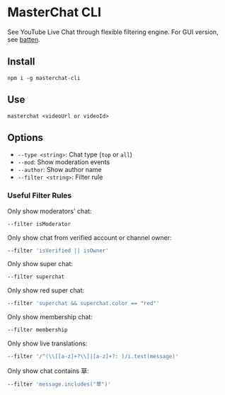# MasterChat CLI

See YouTube Live Chat through flexible filtering engine. For GUI version, see [batten](https://github.com/holodata/batten).

## Install

```
npm i -g masterchat-cli
```

## Use

```
masterchat <videoUrl or videoId>
```

## Options

- `--type <string>`: Chat type (`top` or `all`)
- `--mod`: Show moderation events
- `--author`: Show author name
- `--filter <string>`: Filter rule

### Useful Filter Rules

Only show moderators' chat:

```bash
--filter isModerator
```

Only show chat from verified account or channel owner:

```bash
--filter 'isVerified || isOwner'
```

Only show super chat:

```bash
--filter superchat
```

Only show red super chat:

```bash
--filter 'superchat && superchat.color == "red"'
```

Only show membership chat:

```bash
--filter membership
```

Only show live translations:

```bash
--filter '/^(\\[[a-z]+?\\]|[a-z]+?: )/i.test(message)'
```

Only show chat contains 草:

```bash
--filter 'message.includes("草")'
```
